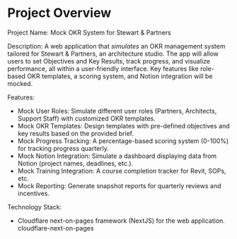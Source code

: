 # Project Overview

Project Name: Mock OKR System for Stewart & Partners

Description: A web application that *simulates* an OKR management system tailored for Stewart & Partners, an architecture studio. The app will allow users to set Objectives and Key Results, track progress, and visualize performance, all within a user-friendly interface. Key features like role-based OKR templates, a scoring system, and Notion integration will be mocked.

Features:
*   Mock User Roles: Simulate different user roles (Partners, Architects, Support Staff) with customized OKR templates.
*   Mock OKR Templates: Design templates with pre-defined objectives and key results based on the provided brief.
*   Mock Progress Tracking:  A percentage-based scoring system (0-100%) for tracking progress quarterly.
*   Mock Notion Integration: Simulate a dashboard displaying data from Notion (project names, deadlines, etc.).
*   Mock Training Integration: A course completion tracker for Revit, SOPs, etc.
*   Mock Reporting: Generate snapshot reports for quarterly reviews and incentives.

Technology Stack:
*   Cloudflare next-on-pages framework (NextJS) for the web application.
    <stack>cloudflare-next-on-pages</stack>